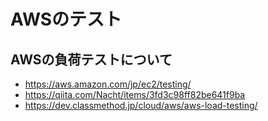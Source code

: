 # AWSのテスト

## AWSの負荷テストについて
- https://aws.amazon.com/jp/ec2/testing/
- https://qiita.com/Nacht/items/3fd3c98ff82be641f9ba
- https://dev.classmethod.jp/cloud/aws/aws-load-testing/
